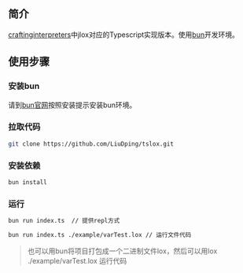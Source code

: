 ## 简介

[craftinginterpreters](https://github.com/munificent/craftinginterpreters)中jlox对应的Typescript实现版本。使用[bun](https://bun.sh/)开发环境。


## 使用步骤

### 安装bun

请到[bun官网](https://bun.sh/)按照安装提示安装bun环境。

### 拉取代码

```bash
git clone https://github.com/LiuDping/tslox.git
```

### 安装依赖

```bash
bun install
```

### 运行

```bash
bun run index.ts  // 提供repl方式

bun run index.ts ./example/varTest.lox // 运行文件代码
```

> 也可以用bun将项目打包成一个二进制文件lox，然后可以用lox ./example/varTest.lox 运行代码
